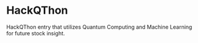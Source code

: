 # HackQThon
HackQThon entry that utilizes Quantum Computing and Machine Learning for future stock insight.

